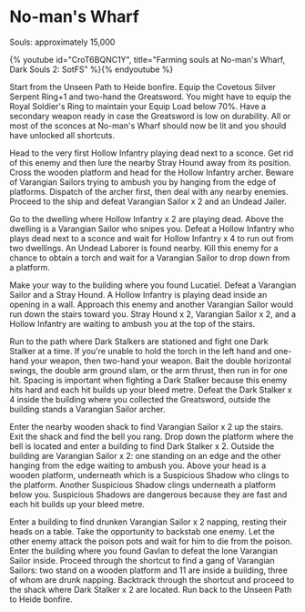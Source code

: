# No-man's Wharf

Souls: approximately 15,000

{% youtube id="CroT6BQNC1Y", title="Farming souls at No-man's Wharf, Dark Souls 2: SotFS" %}{% endyoutube %}

Start from the Unseen Path to Heide bonfire. Equip the Covetous Silver Serpent
Ring+1 and two-hand the Greatsword. You might have to equip the Royal Soldier's
Ring to maintain your Equip Load below 70%. Have a secondary weapon ready in
case the Greatsword is low on durability. All or most of the sconces at No-man's
Wharf should now be lit and you should have unlocked all shortcuts.

Head to the very first Hollow Infantry playing dead next to a sconce. Get rid of
this enemy and then lure the nearby Stray Hound away from its position. Cross
the wooden platform and head for the Hollow Infantry archer. Beware of Varangian
Sailors trying to ambush you by hanging from the edge of platforms. Dispatch of
the archer first, then deal with any nearby enemies. Proceed to the ship and
defeat Varangian Sailor x 2 and an Undead Jailer.

Go to the dwelling where Hollow Infantry x 2 are playing dead. Above the
dwelling is a Varangian Sailor who snipes you. Defeat a Hollow Infantry who
plays dead next to a sconce and wait for Hollow Infantry x 4 to run out from two
dwellings. An Undead Laborer is found nearby. Kill this enemy for a chance to
obtain a torch and wait for a Varangian Sailor to drop down from a platform.

Make your way to the building where you found Lucatiel. Defeat a Varangian
Sailor and a Stray Hound. A Hollow Infantry is playing dead inside an opening in
a wall. Approach this enemy and another Varangian Sailor would run down the
stairs toward you. Stray Hound x 2, Varangian Sailor x 2, and a Hollow Infantry
are waiting to ambush you at the top of the stairs.

Run to the path where Dark Stalkers are stationed and fight one Dark Stalker at
a time. If you're unable to hold the torch in the left hand and one-hand your
weapon, then two-hand your weapon. Bait the double horizontal swings, the double
arm ground slam, or the arm thrust, then run in for one hit. Spacing is
important when fighting a Dark Stalker because this enemy hits hard and each hit
builds up your bleed metre. Defeat the Dark Stalker x 4 inside the building
where you collected the Greatsword, outside the building stands a Varangian
Sailor archer.

Enter the nearby wooden shack to find Varangian Sailor x 2 up the stairs. Exit
the shack and find the bell you rang. Drop down the platform where the bell is
located and enter a building to find Dark Stalker x 2. Outside the building are
Varangian Sailor x 2: one standing on an edge and the other hanging from the
edge waiting to ambush you. Above your head is a wooden platform, underneath
which is a Suspicious Shadow who clings to the platform. Another Suspicious
Shadow clings underneath a platform below you. Suspicious Shadows are dangerous
because they are fast and each hit builds up your bleed metre.

Enter a building to find drunken Varangian Sailor x 2 napping, resting their
heads on a table. Take the opportunity to backstab one enemy. Let the other
enemy attack the poison pots and wait for him to die from the poison. Enter the
building where you found Gavlan to defeat the lone Varangian Sailor inside.
Proceed through the shortcut to find a gang of Varangian Sailors: two stand on a
wooden platform and 11 are inside a building, three of whom are drunk napping.
Backtrack through the shortcut and proceed to the shack where Dark Stalker x 2
are located. Run back to the Unseen Path to Heide bonfire.
